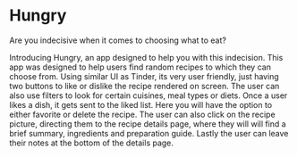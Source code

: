 # Hungry

Are you indecisive when it comes to choosing what to eat? 

Introducing Hungry, an app designed to help you with this indecision. This app was designed to help users find random recipes to which they can choose from. Using similar UI as Tinder, its very user friendly, just having two buttons to like or dislike the recipe rendered on screen. The user can also use filters to look for certain cuisines, meal types or diets. Once a user likes a dish, it gets sent to the liked list. Here you will have the option to either favorite or delete the recipe. The user can also click on the recipe picture, directing them to the recipe details page, where they will will find a brief summary, ingredients and preparation guide. Lastly the user can leave their notes at the bottom of the details page.
